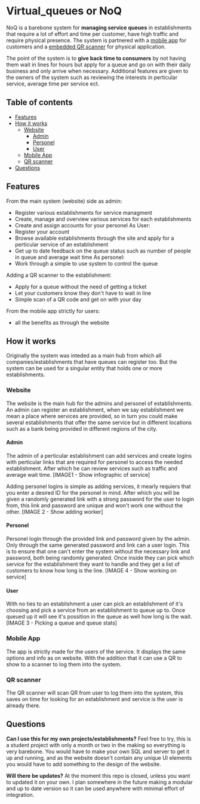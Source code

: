 # Virtual_queues or NoQ

NoQ is a barebone system for **managing service queues** in establishments that require a lot of effort and time per customer, have high traffic and require physical presence. The system is partnered with a [mobile app](https://github.com/Dero1014/Virtual_queues_mobile) for customers and a [embedded QR scanner](https://github.com/Dero1014/Virtual_queues_QR) for physical application. 

The point of the system is to **give back time to consumers** by not having them wait in lines for hours but apply for a queue and go on with their daily business and only arrive when necessary. Additional features are given to the owners of the system such as reviewing the interests in perticular service, average time per service ect.

## Table of contents
-  [Features](#features)
-  [How it works](#how-it-works)
   -  [Website](#website)
      -  [Admin](#admin)
      -  [Personel](#personel)
      -  [User](#user)
   -  [Mobile App](#mobile_app)
   -  [QR scanner](#qr_scanner)
-  [Questions](#questions)

## Features
From the main system (website) side as admin:
  - Register various establishments for service managment
  - Create, manage and overview various services for each establishments
  - Create and assign accounts for your personel
As User:
  - Register your account
  - Browse available establishments through the site and apply for a perticular service of an establishment
  - Get up to date feedback on the queue status such as number of people in queue and average wait time
As personel:
  - Work through a simple to use system to control the queue

Adding a QR scanner to the establishment:
  - Apply for a queue without the need of getting a ticket
  - Let your customers know they don't have to wait in line
  - Simple scan of a QR code and get on with your day

From the mobile app strictly for users:
  - all the benefits as through the website

## How it works
Originally the system was inteded as a main hub from which all companies/establishments that have queues can register too. But the system can be used for a singular entity that holds one or more establishments.

### Website
The website is the main hub for the admins and personel of establishments. An admin can register an establishment, when we say establishment we mean a place where services are provided, so in turn you could make several establishments that offer the same service but in different locations such as a bank being provided in different regions of the city.

#### Admin
The admin of a perticular establishment can add services and create logins with perticular links that are required for personel to access the needed establishment. After which he can review services such as traffic and average wait time. [IMAGE1 - Show infographic of service]

Adding personel logins is simple as adding services, it mearly requiers that you enter a desired ID for the personel in mind. After which you will be given a randomly generated link with a strong password for the user to login from, this link and password are unique and won't work one without the other. [IMAGE 2 - Show adding worker]

#### Personel
Personel login through the provided link and password given by the admin. Only through the same generated password and link can a user login. This is to ensure that one can't enter the system without the necessary link and password, both being randomly generated. Once inside they can pick which service for the establishment they want to handle and they get a list of customers to know how long is the line. [IMAGE 4 - Show working on service]

#### User
With no ties to an establishment a user can pick an establishment of it's choosing and pick a service from an establishment to queue up to. Once queued up it will see it's possition in the queue as well how long is the wait. [IMAGE 3 - Picking a queue and queue stats]

### Mobile App
The app is strictly made for the users of the service. It displays the same options and info as on website. With the addition that it can use a QR to show to a scanner to log them into the system.

### QR scanner
The QR scanner will scan QR from user to log them into the system, this saves on time for looking for an establishment and service is the user is already there.

## Questions

**Can I use this for my own projects/establishments?**
Feel free to try, this is a student project with only a month or two in the making so everything is very barebone. You would have to make your own SQL and server to get it up and running, and as the website doesn't contain any unique UI elements you would have to add something to the design of the website.

**Will there be updates?**
At the moment this repo is closed, unless you want to updated it on your own. I plan somewhere in the future making a modular and up to date version so it can be used anywhere with minimal effort of integration.

